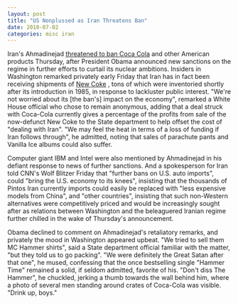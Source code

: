 ```yaml
---
layout: post
title: "US Nonplussed as Iran Threatens Ban"
date: 2010-07-02
categories: misc iran
---
```


Iran's Ahmadinejad [threatened to ban Coca
Cola](http://news.yahoo.com/s/csm/312127;_ylt=Au.z6KBaw3yeg5rszaOFvlJv24cA;_ylu=X3oDMTJzZTN2bmgwBGFzc2V0A2NzbS8yMDEwMDcwMi8zMTIxMjcEY2NvZGUDbW9zdHBvcHVsYXIEY3BvcwM2BHBvcwM2BHNlYwN5bl90b3Bfc3RvcmllcwRzbGsDaXJhbnNhbmN0aW9u)
 and other American products Thursday, after President Obama announced new
sanctions on the regime in further efforts to curtail its nuclear ambitions.
Insiders in Washington remarked privately early Friday that Iran has in fact
been receiving shipments of [New Coke](http://en.wikipedia.org/wiki/New_Coke) ,
tons of which were inventoried shortly after its introduction in 1985, in
response to lackluster public interest. "We're not worried about its [the ban's]
impact on the economy", remarked a White House official who chose to remain
anonymous, adding that a deal struck with Coca-Cola currently gives a percentage
of the profits from sale of the now-defunct New Coke to the State department to
help offset the cost of "dealing with Iran". "We may feel the heat in terms of a
loss of funding if Iran follows through", he admitted, noting that sales of
parachute pants and Vanilla Ice albums could also suffer.

Computer giant IBM and Intel were also mentioned by Ahmadinejad in his defiant
response to news of further sanctions. And a spokesperson for Iran told CNN's
Wolf Blitzer Friday that "further bans on U.S. auto imports", could "bring the
U.S. economy to its knees", insisting that the thousands of Pintos Iran
currently imports could easily be replaced with "less expensive models from
China", and "other countries", insisting that such non-Western alternatives were
competitively priced and would be increasingly sought after as relations between
Washington and the beleaguered Iranian regime further chilled in the wake of
Thursday's announcement.

Obama declined to comment on Ahmadinejad's retaliatory remarks, and privately
the mood in Washington appeared upbeat. "We tried to sell them MC Hammer
shirts", said a State department official familiar with the matter, "but they
told us to go packing". "We were definitely the Great Satan after that one", he
mused, confessing that the once bestselling single "Hammer Time" remained a
solid, if seldom admitted, favorite of his. "Don't diss The Hammer", he
chuckled, jerking a thumb towards the wall behind him, where a photo of several
men standing around crates of Coca-Cola was visible. "Drink up,
boys."